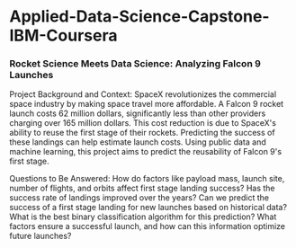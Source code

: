 # Applied-Data-Science-Capstone-IBM-Coursera
### Rocket Science Meets Data Science: Analyzing Falcon 9 Launches

Project Background and Context:
SpaceX revolutionizes the commercial space industry by making space travel more affordable. A Falcon 9 rocket launch costs 62 million dollars, significantly less than other providers charging over 165 million dollars. This cost reduction is due to SpaceX's ability to reuse the first stage of their rockets. Predicting the success of these landings can help estimate launch costs. Using public data and machine learning, this project aims to predict the reusability of Falcon 9's first stage.

Questions to Be Answered:
How do factors like payload mass, launch site, number of flights, and orbits affect first stage landing success?
Has the success rate of landings improved over the years?
Can we predict the success of a first stage landing for new launches based on historical data?
What is the best binary classification algorithm for this prediction?
What factors ensure a successful launch, and how can this information optimize future launches?

